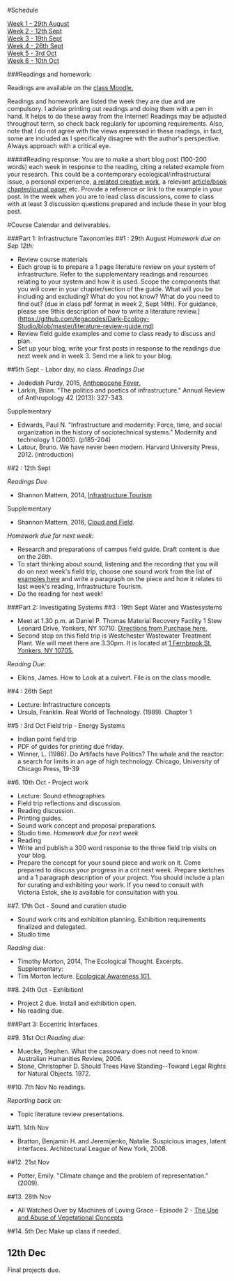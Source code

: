 #Schedule

[Week 1 - 29th August](#1--29th-august)  
[Week 2 - 12th Sept](#2--12th-sept)  
[Week 3 - 19th Sept](#3--19th-sept)  
[Week 4 - 26th Sept](#4--26th-sept)  
[Week 5 - 3rd Oct](#5--3rd-oct )  
[Week 6 - 10th Oct](#6--10th-oct )  

###Readings and homework:

Readings are available on the [class Moodle.](http://moodle.purchase.edu/moodle2/course/view.php?id=24943)

Readings and homework are listed the week they are due and are compulsory. I advise printing out readings and doing them with a pen in hand. It helps to do these away from the Internet! Readings may be adjusted throughout term, so check back regularly for upcoming requirements. Also, note that I do not agree with the views expressed in these readings, in fact, some are included as I specifically disagree with the author's perspective. Always approach with a critical eye.

#####Reading response:
You are to make a short blog post (100-200 words) each week in response to the reading, citing a related example from your research. This could be a contemporary ecological/infrastructural issue, a personal experience, [a related creative work](https://github.com/tegacodes/Dark-Ecology-Studio/blob/master/PracticeReferences.md), a relevant [article/book chapter/jounal paper](https://github.com/tegacodes/Dark-Ecology-Studio/blob/master/Supplementary.md) etc. Provide a reference or link to the example in your post. In the week when you are to lead class discussions, come to class with at least 3 discussion questions prepared and include these in your blog post.

#Course Calendar and deliverables.

###Part 1: Infrastructure Taxonomies
##1 : 29th August
*Homework due on Sep 12th:*

* Review course materials
* Each group is to prepare a 1 page literature review on your system of infrastructure. Refer to the supplementary readings and resources relating to your system and how it is used. Scope the components that you will cover in your chapter/section of the guide. What will you be including and excluding? What do you not know? What do you need to find out? (due in class pdf format in week 2, Sept 14th). For guidance, please see 9this description of how to write a literature review.](https://github.com/tegacodes/Dark-Ecology-Studio/blob/master/literature-review-guide.md)
* Review field guide examples and come to class ready to discuss and plan.
* Set up your blog, write your first posts in response to the readings due next week and in week 3. Send me a link to your blog.

##5th Sept - Labor day, no class.
*Readings Due*

* Jedediah Purdy, 2015, [Anthopocene Fever.](https://aeon.co/essays/should-we-be-suspicious-of-the-anthropocene-idea)
* Larkin, Brian. "The politics and poetics of infrastructure." Annual Review of Anthropology 42 (2013): 327-343.

Supplementary
* Edwards, Paul N. "Infrastructure and modernity: Force, time, and social organization in the history of sociotechnical systems." Modernity and technology 1 (2003). (p185-204) 
* Latour, Bruno. We have never been modern. Harvard University Press, 2012. (introduction)

##2 : 12th Sept

*Readings Due*  

* Shannon Mattern, 2014, [Infrastructure Tourism](https://placesjournal.org/article/infrastructural-tourism/#ref_5)

Supplementary
* Shannon Mattern, 2016, [Cloud and Field](https://placesjournal.org/article/cloud-and-field/).

*Homework due for next week:* 

* Research and preparations of campus field guide. Draft content is due on the 26th.
* To start thinking about sound, listening and the recording that you will do on next week's field trip, choose one sound work from the list of [examples here](https://github.com/tegacodes/Dark-Ecology-Studio/blob/master/PracticeReferences.md) and write a paragraph on the piece and how it relates to last week's reading, Infrastructure Tourism.
* Do the reading for next week!

###Part 2: Investigating Systems
##3 : 19th Sept
Water and Wastesystems
* Meet at 1.30 p.m. at Daniel P. Thomas Material Recovery Facility
1 Stew Leonard Drive, Yonkers, NY 10710. [Directions from Purchase here.](https://www.google.com/maps/dir/Purchase+College+at+State+University+of+New+York,+Anderson+Hill+Road,+Purchase,+NY/westchester+Material+Recovery+Facility/@40.9909294,-73.848616,12z/am=t/data=!3m1!4b1!4m13!4m12!1m5!1m1!1s0x89c297b52f499dbb:0x74274bcfdd6edf4a!2m2!1d-73.6977661!2d41.0466485!1m5!1m1!1s0x89c2ed27334c1e61:0x324b63fbc5b4880d!2m2!1d-73.8595379!2d40.9729586)
* Second stop on this field trip is Westchester Wastewater Treatment Plant. We will meet there are 3.30pm. It is located at [1 Fernbrook St, Yonkers, NY 10705.](https://www.google.com/maps/place/Westchester+County+Wastewater+Treatment+Plant/@40.9219868,-73.9073594,15z/data=!4m5!3m4!1s0x0:0x4df6126a2165ad4f!8m2!3d40.9219868!4d-73.9073594)

*Reading Due:*
* Elkins, James. How to Look at a culvert. File is on the class moodle.

##4 : 26th Sept 
* Lecture: Infrastructure concepts
* Ursula, Franklin. Real World of Technology. (1989). Chapter 1

##5 : 3rd Oct 
Field trip - Energy Systems
* Indian point field trip 
* PDF of guides for printing due friday.
* Winner, L. (1986). Do Artifacts have Politics? The whale and the reactor: a search for limits in an age of high technology. Chicago, University of Chicago Press, 19-39

##6. 10th Oct - Project work 

* Lecture: Sound ethnographies
* Field trip reflections and discussion.
* Reading discussion.
* Printing guides.
* Sound work concept and proposal preparations.
* Studio time.
*Homework due for next week*
* Reading
* Write and publish a 300 word response to the three field trip visits on your blog.
* Prepare the concept for your sound piece and work on it. Come prepared to discuss your progress in a crit next week. Prepare sketches and a 1 paragraph description of your project. You should include a plan for curating and exhibiting your work. If you need to consult with Victoria Estok, she is available for consultation with you.

##7. 17th Oct - Sound and curation studio
* Sound work crits and exhibition planning. Exhibition requirements finalized and delegated.
* Studio time

*Reading due:*
* Timothy Morton, 2014, The Ecological Thought. Excerpts.
Supplementary:
* Tim Morton lecture. [Ecological Awareness 101.](https://archive.org/details/140204001) 

##8. 24th Oct - Exhibition!
* Project 2 due. Install and exhibition open.
* No reading due.

###Part 3: Eccentric Interfaces

##9. 31st Oct
*Reading due:*
* Muecke, Stephen. What the cassowary does not need to know. Australian Humanities Review, 2006.
* Stone, Christopher D. Should Trees Have Standing--Toward Legal Rights for Natural Objects. 1972.

##10. 7th Nov
No readings.  

*Reporting back on:* 

* Topic literature review presentations.

##11. 14th Nov
* Bratton, Benjamin H. and Jeremijenko, Natalie. Suspicious images, latent interfaces. Architectural League of New York, 2008.


##12. 21st Nov
* Potter, Emily. "Climate change and the problem of representation." (2009).

##13. 28th Nov
* All Watched Over by Machines of Loving Grace - Episode 2 - [The Use and Abuse of Vegetational Concepts](https://vimeo.com/groups/96331/videos/80799352)

##14. 5th Dec
Make up class if needed.

## 12th Dec
Final projects due.







